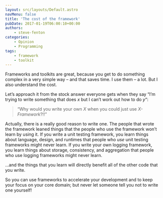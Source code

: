 ```yaml
---
layout: src/layouts/Default.astro
navMenu: false
title: 'The cost of the framework'
pubDate: 2017-01-19T06:00:10+00:00
authors:
    - steve-fenton
categories:
    - Opinion
    - Programming
tags:
    - framework
    - toolkit
---
```


Frameworks and toolkits are great, because you get to do something complex in a very simple way – and that saves time. I use them – a lot. But I also understand the cost.

Let’s approach it from the stock answer everyone gets when they say “I’m trying to write something that does *x* but I can’t work out how to do *y*“:

> “Why would you write your own *X* when you could just use *X-Framework*?!!”

Actually, there is a really good reason to write one. The people that wrote the framework leaned things that the people who use the framework won’t learn by using it. If you write a unit testing framework, you learn things about language, design, and runtimes that people who *use* unit testing frameworks might never learn. If you write your own logging framework, you learn things about storage, consistency, and aggregation that people who use logging frameworks might never learn.

…and the things that you learn will directly benefit all of the other code that you write.

So you can use frameworks to accelerate your development and to keep your focus on your core domain; but never let someone tell you not to write one yourself!